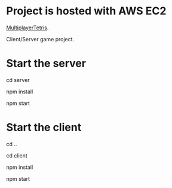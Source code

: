 # Project is hosted with AWS EC2

[MultiplayerTetris](http://ec2-52-53-191-238.us-west-1.compute.amazonaws.com:5000/).



Client/Server game project. 


# Start the server 

cd server 

npm install  

npm start 


# Start the client 

cd .. 

cd client 

npm install 

npm start 
